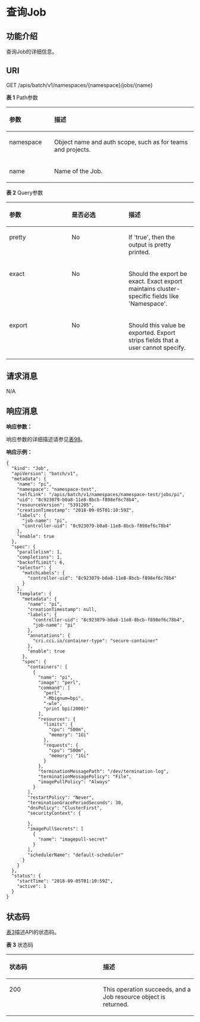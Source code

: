 # 查询Job<a name="cci_02_3042"></a>

## 功能介绍<a name="section34495516"></a>

查询Job的详细信息。

## URI<a name="section42024188"></a>

GET /apis/batch/v1/namespaces/\{namespace\}/jobs/\{name\}

**表 1**  Path参数

<a name="table1696332124519"></a>
<table><thead align="left"><tr id="row11961332194516"><th class="cellrowborder" valign="top" width="24%" id="mcps1.2.3.1.1"><p id="p396032144518"><a name="p396032144518"></a><a name="p396032144518"></a>参数</p>
</th>
<th class="cellrowborder" valign="top" width="76%" id="mcps1.2.3.1.2"><p id="p18962325454"><a name="p18962325454"></a><a name="p18962325454"></a>描述</p>
</th>
</tr>
</thead>
<tbody><tr id="row9960327457"><td class="cellrowborder" valign="top" width="24%" headers="mcps1.2.3.1.1 "><p id="p1496113214456"><a name="p1496113214456"></a><a name="p1496113214456"></a>namespace</p>
</td>
<td class="cellrowborder" valign="top" width="76%" headers="mcps1.2.3.1.2 "><p id="p141902036155717"><a name="p141902036155717"></a><a name="p141902036155717"></a>Object name and auth scope, such as for teams and projects.</p>
</td>
</tr>
<tr id="row13794857171116"><td class="cellrowborder" valign="top" width="24%" headers="mcps1.2.3.1.1 "><p id="p5984165818113"><a name="p5984165818113"></a><a name="p5984165818113"></a>name</p>
</td>
<td class="cellrowborder" valign="top" width="76%" headers="mcps1.2.3.1.2 "><p id="p4984175851116"><a name="p4984175851116"></a><a name="p4984175851116"></a>Name of the Job.</p>
</td>
</tr>
</tbody>
</table>

**表 2**  Query参数

<a name="d0e41471"></a>
<table><thead align="left"><tr id="row14497772"><th class="cellrowborder" valign="top" width="33.33333333333333%" id="mcps1.2.4.1.1"><p id="p65652297517"><a name="p65652297517"></a><a name="p65652297517"></a>参数</p>
</th>
<th class="cellrowborder" valign="top" width="30.303030303030305%" id="mcps1.2.4.1.2"><p id="p165661629135114"><a name="p165661629135114"></a><a name="p165661629135114"></a>是否必选</p>
</th>
<th class="cellrowborder" valign="top" width="36.36363636363636%" id="mcps1.2.4.1.3"><p id="p14567629115114"><a name="p14567629115114"></a><a name="p14567629115114"></a>描述</p>
</th>
</tr>
</thead>
<tbody><tr id="row66636327"><td class="cellrowborder" valign="top" width="33.33333333333333%" headers="mcps1.2.4.1.1 "><p id="p28833370"><a name="p28833370"></a><a name="p28833370"></a>pretty</p>
</td>
<td class="cellrowborder" valign="top" width="30.303030303030305%" headers="mcps1.2.4.1.2 "><p id="p53801671"><a name="p53801671"></a><a name="p53801671"></a>No</p>
</td>
<td class="cellrowborder" valign="top" width="36.36363636363636%" headers="mcps1.2.4.1.3 "><p id="p62968084"><a name="p62968084"></a><a name="p62968084"></a>If 'true', then the output is pretty printed.</p>
</td>
</tr>
<tr id="row50603201"><td class="cellrowborder" valign="top" width="33.33333333333333%" headers="mcps1.2.4.1.1 "><p id="p5218617"><a name="p5218617"></a><a name="p5218617"></a>exact</p>
</td>
<td class="cellrowborder" valign="top" width="30.303030303030305%" headers="mcps1.2.4.1.2 "><p id="p20054846"><a name="p20054846"></a><a name="p20054846"></a>No</p>
</td>
<td class="cellrowborder" valign="top" width="36.36363636363636%" headers="mcps1.2.4.1.3 "><p id="p13829815"><a name="p13829815"></a><a name="p13829815"></a>Should the export be exact. Exact export maintains cluster-specific fields like 'Namespace'.</p>
</td>
</tr>
<tr id="row57359475"><td class="cellrowborder" valign="top" width="33.33333333333333%" headers="mcps1.2.4.1.1 "><p id="p15605878"><a name="p15605878"></a><a name="p15605878"></a>export</p>
</td>
<td class="cellrowborder" valign="top" width="30.303030303030305%" headers="mcps1.2.4.1.2 "><p id="p56116577"><a name="p56116577"></a><a name="p56116577"></a>No</p>
</td>
<td class="cellrowborder" valign="top" width="36.36363636363636%" headers="mcps1.2.4.1.3 "><p id="p49148893"><a name="p49148893"></a><a name="p49148893"></a>Should this value be exported. Export strips fields that a user cannot specify.</p>
</td>
</tr>
</tbody>
</table>

## 请求消息<a name="section42673379"></a>

N/A

## 响应消息<a name="section48516097"></a>

**响应参数：**

响应参数的详细描述请参见[表98](数据结构.md#table8040885)。

**响应示例：**

```
{
  "kind": "Job",
  "apiVersion": "batch/v1",
  "metadata": {
    "name": "pi",
    "namespace": "namespace-test",
    "selfLink": "/apis/batch/v1/namespaces/namespace-test/jobs/pi",
    "uid": "8c923079-b0a8-11e8-8bcb-f898ef6c78b4",
    "resourceVersion": "5391205",
    "creationTimestamp": "2018-09-05T01:10:59Z",
    "labels": {
      "job-name": "pi",
      "controller-uid": "8c923079-b0a8-11e8-8bcb-f898ef6c78b4"
    },
    "enable": true
  },
  "spec": {
    "parallelism": 1,
    "completions": 1,
    "backoffLimit": 6,
    "selector": {
      "matchLabels": {
        "controller-uid": "8c923079-b0a8-11e8-8bcb-f898ef6c78b4"
      }
    },
    "template": {
      "metadata": {
        "name": "pi",
        "creationTimestamp": null,
        "labels": {
          "controller-uid": "8c923079-b0a8-11e8-8bcb-f898ef6c78b4",
          "job-name": "pi"
        },
        "annotations": {
          "cri.cci.io/container-type": "secure-container"
        },
        "enable": true
      },
      "spec": {
        "containers": [
          {
            "name": "pi",
            "image": "perl",
            "command": [
              "perl",
              "-Mbignum=bpi",
              "-wle",
              "print bpi(2000)"
            ],
            "resources": {
              "limits": {
                "cpu": "500m",
                "memory": "1Gi"
              },
              "requests": {
                "cpu": "500m",
                "memory": "1Gi"
              }
            },
            "terminationMessagePath": "/dev/termination-log",
            "terminationMessagePolicy": "File",
            "imagePullPolicy": "Always"
          }
        ],
        "restartPolicy": "Never",
        "terminationGracePeriodSeconds": 30,
        "dnsPolicy": "ClusterFirst",
        "securityContext": {

        },
        "imagePullSecrets": [
          {
            "name": "imagepull-secret"
          }
        ],
        "schedulerName": "default-scheduler"
      }
    }
  },
  "status": {
    "startTime": "2018-09-05T01:10:59Z",
    "active": 1
  }
}
```

## 状态码<a name="section33991695"></a>

[表3](#d0e41570)描述API的状态码。

**表 3**  状态码

<a name="d0e41570"></a>
<table><thead align="left"><tr id="row22801529"><th class="cellrowborder" valign="top" width="50%" id="mcps1.2.3.1.1"><p id="p34984551"><a name="p34984551"></a><a name="p34984551"></a>状态码</p>
</th>
<th class="cellrowborder" valign="top" width="50%" id="mcps1.2.3.1.2"><p id="p15176386"><a name="p15176386"></a><a name="p15176386"></a>描述</p>
</th>
</tr>
</thead>
<tbody><tr id="row21327729"><td class="cellrowborder" valign="top" width="50%" headers="mcps1.2.3.1.1 "><p id="p49824477"><a name="p49824477"></a><a name="p49824477"></a>200</p>
</td>
<td class="cellrowborder" valign="top" width="50%" headers="mcps1.2.3.1.2 "><p id="p9250797"><a name="p9250797"></a><a name="p9250797"></a>This operation succeeds, and a Job resource object is returned.</p>
</td>
</tr>
</tbody>
</table>


